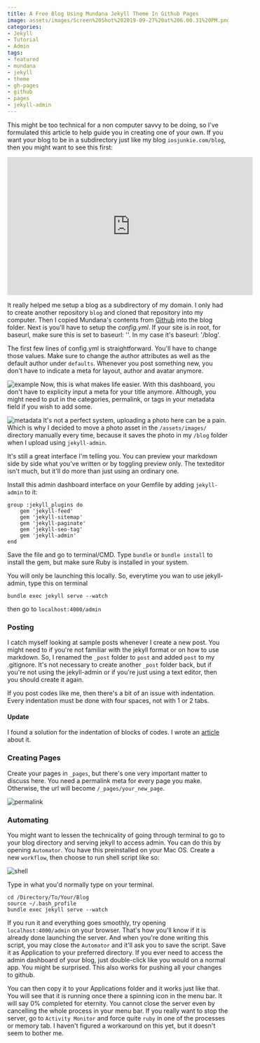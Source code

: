 ```yaml
---
title: A Free Blog Using Mundana Jekyll Theme In Github Pages
image: assets/images/Screen%20Shot%202019-09-27%20at%206.00.31%20PM.png
categories:
- Jekyll
- Tutorial
- Admin
tags:
- featured
- mundana
- jekyll
- theme
- gh-pages
- github
- pages
- jekyll-admin
---
```


This might be too technical for a non computer savvy to be doing, so I've formulated this article to help guide you in creating one of your own. If you want your blog to be in a subdirectory just like my blog `iosjunkie.com/blog`, then you might want to see this first:

<iframe width="560" height="315" src="https://www.youtube.com/embed/nN6QuNqmAwk" frameborder="0" allow="accelerometer; autoplay; encrypted-media; gyroscope; picture-in-picture" allowfullscreen></iframe>

It really helped me setup a blog as a subdirectory of my domain. I only had to create another repository `blog` and cloned that repository into my computer. Then I copied Mundana's contents from [Github][mundana] into the blog folder. Next is you'll have to setup the *config.yml*.  If your site is in root, for baseurl, make sure this is set to baseurl: ''. In my case it's baseurl: '/blog'.

The first few lines of config.yml is straightforward. You'll have to change those values. Make sure to change the author attributes as well as the default author under `defaults`. Whenever you post something new, you don't have to indicate a meta for layout, author and avatar anymore. 

![example](/blog/assets/images/Screen%20Shot%202019-09-27%20at%206.15.56%20PM.png)
Now, this is what makes life easier. With this dashboard, you don't have to explicity input a meta for your title anymore. Although, you might need to put in the categories, permalink, or tags in your metadata field if you wish to add some.

![metadata](/blog/assets/images/Screen%20Shot%202019-09-27%20at%206.29.32%20PM.png)
It's not a perfect system, uploading a photo here can be a pain. Which is why I decided to move a photo asset in the `/assets/images/` directory manually every time, because it saves the photo in my `/blog` folder when I upload using `jekyll-admin`.

It's still a great interface I'm telling you. You can preview your markdown side by side what you've written or by toggling preview only. The texteditor isn't much, but it'll do more than just using an ordinary one.

Install this admin dashboard interface on your Gemfile by adding `jekyll-admin` to it:
```
group :jekyll_plugins do
    gem 'jekyll-feed'
    gem 'jekyll-sitemap'
    gem 'jekyll-paginate'
    gem 'jekyll-seo-tag'
    gem 'jekyll-admin'
end
```

Save the file and go to terminal/CMD. Type `bundle` or `bundle install` to install the gem, but make sure Ruby is installed in your system.

You will only be launching this locally. So, everytime you wan to use jekyll-admin, type this on terminal
```
bundle exec jekyll serve --watch
```
then go to `localhost:4000/admin`

### Posting
I catch myself looking at sample posts whenever I create a new post. You might need to if you're not familiar with the jekyll format or on how to use markdown. So, I renamed the `_post` folder to `post` and added `post` to my .gitignore. It's not necessary to create another `_post` folder back, but if you're not using the jekyll-admin or if you're just using a text editor, then you should create it again.

If you post codes like me, then there's a bit of an issue with indentation. Every indentation must be done with four spaces, not with 1 or 2 tabs. 

#### Update
I found a solution for the indentation of blocks of codes. I wrote an [article][indent] about it.

### Creating Pages
Create your pages in `_pages`, but there's one very important matter to discuss here. You need a permalink meta for every page you make. Otherwise, the url will become `/_pages/your_new_page`.

![permalink](/blog/assets/images/Screen%20Shot%202019-10-04%20at%2012.51.16%20AM.png)

### Automating
You might want to lessen the technicality of going through terminal to go to your blog directory and serving jekyll to access admin. You can do this by opening `Automator`. You have this preinstalled on your Mac OS. Create a new `workflow`, then choose to run shell script like so:

![shell](/blog/assets/images/Screen%20Shot%202019-10-02%20at%209.07.22%20PM.png)

Type in what you'd normally type on your terminal.

```
cd /Directory/To/Your/Blog
source ~/.bash_profile
bundle exec jekyll serve --watch
```

If you run it and everything goes smoothly, try opening `localhost:4000/admin` on your browser. That's how you'll know if it is already done launching the server. And when you're done writing this script, you may close the `Automator` and it'll ask you to save the script. Save it as Application to your preferred directory. If you ever need to access the admin dashboard of your blog, just double-click like you would on a normal app. You might be surprised. This also works for pushing all your changes to github.

You can then copy it to your Applications folder and it works just like that. You will see that it is running once there a spinning icon in the menu bar. It will say 0% completed for eternity. You cannot close the server even by cancelling the whole process in your menu bar. If you really want to stop the server, go to `Activity Monitor` and force quite `ruby` in one of the processes or memory tab. I haven't figured a workaround on this yet, but it doesn't seem to bother me. 

[mundana]: https://github.com/wowthemesnet/mundana-theme-jekyll.git
[indent]: /blog/jekyll-code-syntax-indentation/
